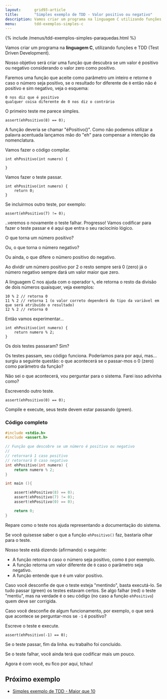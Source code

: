 ```yaml
---
layout:      grid93-article
title:       "Simples exemplo de TDD - Valor positivo ou negativo"
description: Vamos criar um programa na linguagem C utilizando funções e TDD, nosso objetivo será criar uma função que descubra se um valor é positivo ou negativo.
menu:        tdd-exemplos-simples-c
---
```


{% include /menus/tdd-exemplos-simples-paraquedas.html %}

Vamos criar um programa na __linguagem C__, utilizando funções e TDD (Test Driven Development).

Nosso objetivo será criar uma função que descubra se um valor é positivo ou negativo considerando o valor zero como 
positivo.

Faremos uma função que aceite como parâmetro um inteiro e retorne `0` caso o número seja positivo, se o resultado for
diferente de `0` então não é positivo e sim negativo, veja o esquema:

    0 nos diz que é positivo 
    qualquer coisa diferente de 0 nos diz o contrário

O primeiro teste me parece simples.

	assert(ehPositivo(8) == 0);

A função deveria se chamar "éPositivo()". Como não podemos utilizar a palavra acentuada lançamos mão do "eh" para 
compensar a intenção da nomenclatura.

Vamos fazer o código compilar.

    int ehPositivo(int numero) {

    }

Vamos fazer o teste passar.

    int ehPositivo(int numero) {
        return 0;
    }

Se incluirmos outro teste, por exemplo:

	assert(ehPositivo(7) != 0);

..veremos o novamente o teste falhar. Progresso! Vamos codificar para fazer o teste passar e é aqui que entra o seu 
raciocínio lógico.

O que torna um número positivo?

Ou, o que torna o número negativo?

Ou ainda, o que difere o número positivo do negativo.

Ao dividir um número positivo por 2 o resto sempre será 0 (zero) já o número negativo sempre dará um valor maior que zero.

A linguagem C nos ajuda com o operador `%`, ele retorna o resto da divisão de dois números quaisquer, veja exemplos:

    10 % 2 // retorna 0
    11 % 2 // retorna 1 (o valor correto dependerá do tipo da variável em que será atribuído o resultado)
    12 % 2 // retorna 0

Então vamos experimentar...

    int ehPositivo(int numero) {
        return numero % 2;
    }

Os dois testes passaram? Sim?

Os testes passam, seu código funciona. Poderíamos para por aqui, mas... surgiu a seguinte questão: o que acontecerá se
o passar-mos o 0 (zero) como parâmetro da função?

Não sei o que acontecerá, vou perguntar para o sistema. Farei isso adivinha como?

Escrevendo outro teste.

	assert(ehPositivo(0) == 0);

Compile e execute, seus teste devem estar passando (green).


### Código completo

```c
#include <stdio.h>
#include <assert.h>

// Função que descobre se um número é positivo ou negativo
//
// retornará 1 caso positivo
// retornará 0 caso negativo
int ehPositivo(int numero) {
    return numero % 2;
}

int main (){

    assert(ehPositivo(8) == 0);
    assert(ehPositivo(7) != 0);
    assert(ehPositivo(0) == 0);

    return 0;
}
```

Repare como o teste nos ajuda representando a documentação do sistema.

Se você quisesse saber o que a função `ehPositivo()` faz, bastaria olhar para o teste.

Nosso teste está dizendo (afirmando) o seguinte:

- A função retorna `0` caso o número seja positivo, como `8` por exemplo.
- A função retorna um valor diferente de `0` caso o parâmetro seja negativo.
- A função entende que `0` é um valor positivo. 

Caso você desconfie de que o teste esteja "mentindo", basta executá-lo. Se tudo passar (green) os testes estavam certos.
Se algo falhar (red) o teste "mentiu", mas na verdade é o seu código (no caso a função `ehPositivo`) quem deve ser corrigida.

Caso você desconfie de algum funcionamento, por exemplo, o que será que acontece se perguntar-mos se `-1` é positivo?

Escreve o teste e execute.

    assert(ehPositivo(-1) == 0);

Se o teste passar, fim da linha. eu trabalho foi concluído.

Se o teste falhar, você ainda terá que codificar mais um pouco. 

Agora é com você, eu fico por aqui, tchau!

        

Próximo exemplo
---

- [Simples exemplo de TDD - Maior que 10](/tdd/exemplo-tdd-maior-que-dez/)

